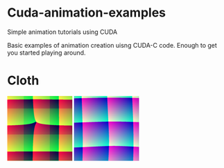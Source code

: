 # Cuda-animation-examples
Simple animation tutorials using CUDA

Basic examples of animation creation uisng CUDA-C code. Enough to get you started playing around.


# Cloth<br>
![Cloth](https://github.com/CodedK/Cuda-animation-examples/blob/master/assets/cloth1.png)
![Cloth](https://github.com/CodedK/Cuda-animation-examples/blob/master/assets/cloth2.png)
